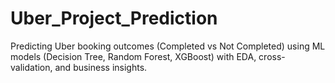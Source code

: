 # Uber_Project_Prediction
Predicting Uber booking outcomes (Completed vs Not Completed) using ML models (Decision Tree, Random Forest, XGBoost) with EDA, cross-validation, and business insights.
